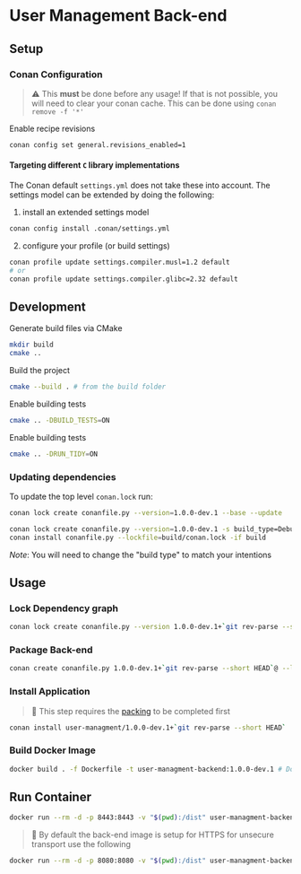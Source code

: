 # User Management Back-end

## Setup

### Conan Configuration

> :warning: This **must** be done before any usage!
If that is not possible, you will need to clear your conan cache. This can be done using `conan remove -f '*'`

Enable recipe revisions

```sh
conan config set general.revisions_enabled=1
```

#### Targeting different `C` library implementations

The Conan default `settings.yml` does not take these into account. The settings model can be extended by doing the following:

1. install an extended settings model

```sh
conan config install .conan/settings.yml
```

2. configure your profile (or build settings)

```sh
conan profile update settings.compiler.musl=1.2 default
# or
conan profile update settings.compiler.glibc=2.32 default
```

## Development

Generate build files via CMake

```sh
mkdir build
cmake ..
```

Build the project

```sh
cmake --build . # from the build folder
```

Enable building tests

```sh
cmake .. -DBUILD_TESTS=ON
```

Enable building tests

```sh
cmake .. -DRUN_TIDY=ON
```

### Updating dependencies

To update the top level `conan.lock` run:

```sh
conan lock create conanfile.py --version=1.0.0-dev.1 --base --update
```

```sh
conan lock create conanfile.py --version=1.0.0-dev.1 -s build_type=Debug --lockfile=conan.lock --lockfile-out=build/conan.lock -u
conan install conanfile.py --lockfile=build/conan.lock -if build
```

*Note*: You will need to change the "build type" to match your intentions

## Usage

### Lock Dependency graph

```sh
conan lock create conanfile.py --version 1.0.0-dev.1+`git rev-parse --short HEAD` --lockfile=conan.lock --lockfile-out=locks/conan.lock
```

### Package Back-end

```sh
conan create conanfile.py 1.0.0-dev.1+`git rev-parse --short HEAD`@ --lockfile locks/conan.lock
```

### Install Application

> :notebook: This step requires the [packing](#package) to be completed first

```sh
conan install user-managment/1.0.0-dev.1+`git rev-parse --short HEAD`  --lockfile locks/conan.lock
```

### Build Docker Image

```sh
docker build . -f Dockerfile -t user-managment-backend:1.0.0-dev.1 # Docker does not support SemVer build information
```

## Run Container

```sh
docker run --rm -d -p 8443:8443 -v "$(pwd):/dist" user-managment-backend:1.0.0-dev.1
```

> :notebook: By default the back-end image is setup for HTTPS for unsecure transport use the following

```sh
docker run --rm -d -p 8080:8080 -v "$(pwd):/dist" user-managment-backend:1.0.0-dev.1 dist -a "0.0.0.0" -p 8080 -n 4
```
